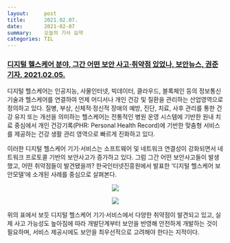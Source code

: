 ```yaml
---
layout:     post
title:      2021.02.07.
date:       2021-02-07
summary:	오늘의 기사 요약
categories: TIL
---
```


### [디지털 헬스케어 분야, 그간 어떤 보안 사고·취약점 있었나, 보안뉴스, 권준 기자, 2021.02.05.](https://www.boannews.com/media/view.asp?idx=94751)

디지털 헬스케어는 인공지능, 사물인터넷, 빅데이터, 클라우드, 블록체인 등의 정보통신기술과 헬스케어를 연결하여 언제 어디서나 개인 건강 및 질환을 관리하는 산업영역으로 정의하고 있다. 질병, 부상, 신체적·정신적 장애의 예방, 진단, 치료, 사후 관리를 통한 건강 유지 또는 개선을 의미하는 헬스케어는 전통적인 병원 운영 시스템에 기반한 원내 치료 중심에서 개인 건강기록(PHR: Personal Health Record)에 기반한 맞춤형 서비스를 제공하는 건강 생활 관리 영역으로 빠르게 진화하고 있다.

이러한 디지털 헬스케어 기기·서비스는 소프트웨어 및 네트워크 연결성이 강화되면서 네트워크 프로토콜 기반의 보안사고가 증가하고 있다. 그럼 그간 어떤 보안사고들이 발생했고, 어떤 취약점들이 발견됐을까? 한국인터넷진흥원에서 발표한 ‘디지털 헬스케어 보안모델’에 소개된 사례를 중심으로 살펴본다.

<p align="center"><img src="http://www.boannews.com/media/upFiles2/2021/02/582821638_2496.jpg"></p>
<p align="center"><img src="http://www.boannews.com/media/upFiles2/2021/02/582821638_9165.jpg"></p>

위의 표에서 보듯 디지털 헬스케어 기기·서비스에서 다양한 취약점이 발견되고 있고, 실제 사고 가능성도 높아짐에 따라 개발단계부터 보안을 반영해 안전하게 개발하는 것이 필요하며, 서비스 제공시에도 보안을 최우선적으로 고려해야 한다는 지적이다.